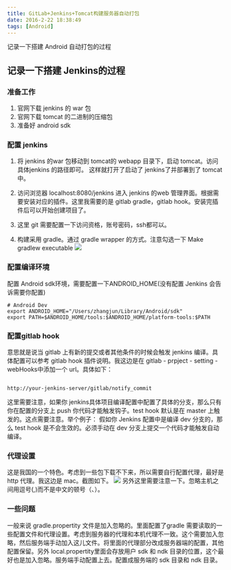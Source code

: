 ```yaml
---
title: GitLab+Jenkins+Tomcat构建服务器自动打包
date: 2016-2-22 18:38:49
tags: [Android]
---
```


记录一下搭建 Android 自动打包的过程<!-- more -->
## 记录一下搭建 Jenkins的过程
### 准备工作
1. 官网下载 jenkins 的 war 包
2. 官网下载 tomcat 的二进制的压缩包
3. 准备好 android sdk

### 配置 jenkins
1. 将 jenkins 的war 包移动到 tomcat的 webapp 目录下，启动 tomcat。访问具体jenkins 的路径即可。
这样就打开了启动了 jenkins了并部署到了 tomcat 中。

2. 访问浏览器 localhost:8080/jenkins 进入 jenkins 的web 管理界面。根据需要安装对应的插件。这里我需要的是 gitlab gradle，gitlab hook。安装完插件后可以开始创建项目了。
3. 这里 git 需要配置一下访问资格，账号密码，ssh都可以。
4. 构建采用 gradle。通过 gradle wrapper 的方式。注意勾选一下	Make gradlew executable
  ![](https://ww4.sinaimg.cn/large/006tNc79gy1fcx3uzr2puj317o0uigoz.jpg)


### 配置编译环境
配置 Android sdk环境，需要配置一下ANDROID_HOME(没有配置 Jenkins 会告诉需要你配置)

```shell
# Android Dev
export ANDROID_HOME="/Users/zhangjun/Library/Android/sdk"
export PATH=$ANDROID_HOME/tools:$ANDROID_HOME/platform-tools:$PATH
```

### 配置gitlab hook

意思就是说当 gitlab 上有新的提交或者其他条件的时候会触发 jenkins 编译。具体配置可以参考 gitlab hook 插件说明。我这边是在 gitlab - prpject - setting - webHooks中添加一个 url。具体如下：
```

http://your-jenkins-server/gitlab/notify_commit
```
这里需要注意，如果你 jenkins具体项目编译配置中配置了具体的分支，那么只有你在配置的分支上 push 你代码才能触发钩子。test hook 默认是在 master 上触发的。这点需要注意。举个例子：
假如你 Jenkins 配置中是编译 dev 分支的，那么 test hook 是不会生效的。必须手动在 dev 分支上提交一个代码才能触发自动编译。

### 代理设置
这是我国的一个特色。考虑到一些包下载不下来，所以需要自行配置代理，最好是 http 代理。我这边是 mac。截图如下。
![](https://ww3.sinaimg.cn/large/006tNc79gy1fcx6ppfyjoj30i30f0q4d.jpg)
另外这里需要注意一下。忽略主机之间用逗号(,)而不是中文的顿号（、）。

### 一些问题
一般来说 gradle.propertity 文件是加入忽略的。里面配置了gradle 需要读取的一些配置文件和代理设置。考虑到服务器的代理和本机代理不一致。这个需要加入忽略，然后服务端手动加入这儿文件。将里面的代理部分改成服务器端的配置，其他配置保留。另外 local.propertity里面会存放用户 sdk 和 ndk 目录的位置，这个最好也是加入忽略。服务端手动配置上去。配置成服务端的 sdk 目录和 ndk 目录。
